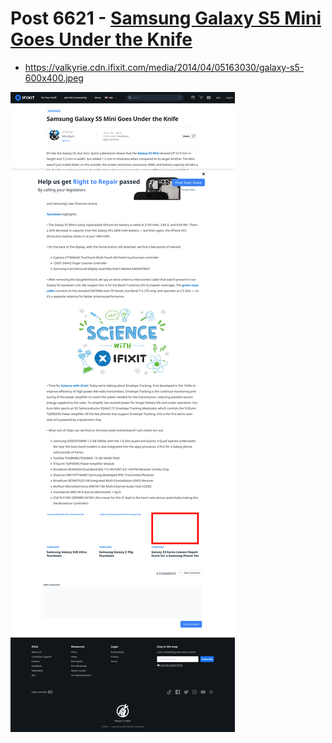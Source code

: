 # Post 6621 - [Samsung Galaxy S5 Mini Goes Under the Knife](https://www.ifixit.com/News/6621/galaxy-s5-mini)

- https://valkyrie.cdn.ifixit.com/media/2014/04/05163030/galaxy-s5-600x400.jpeg

![screencap](screenshots/5e8a5f0e-f385-40b7-8596-2aa8f94c76bb.png)

